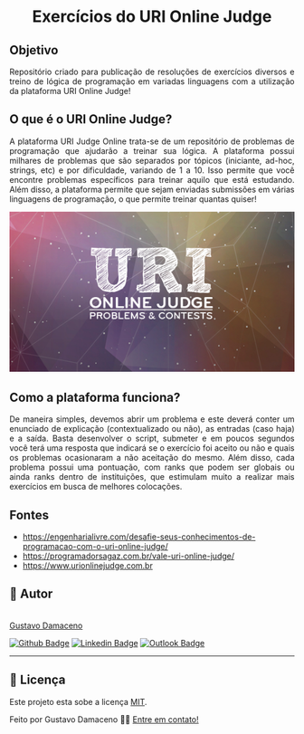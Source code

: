 <h1 align="center"> Exercícios do URI Online Judge</h1>

## Objetivo
<p align="justify">Repositório criado para publicação de resoluções de exercícios diversos e treino de lógica de programação em variadas linguagens com a utilização da plataforma URI Online Judge!</p>

## O que é o URI Online Judge?
<p align="justify">A plataforma URI Judge Online trata-se de um repositório de problemas de programação que ajudarão a treinar sua lógica. A plataforma possui milhares de problemas que são separados por tópicos (iniciante, ad-hoc, strings, etc) e por dificuldade, variando de 1 a 10. Isso permite que você encontre problemas específicos para treinar aquilo que está estudando. Além disso, a plataforma permite que sejam enviadas submissões em várias linguagens de programação, o que permite treinar quantas quiser!</p>
<p align="center"><img src="https://github.com/gustavoddainezi/Exercicios-URI-Online-Judge/blob/master/_imagens/uri.png"></p>

## Como a plataforma funciona?
<p align="justify">De maneira simples, devemos abrir um problema e este deverá conter um enunciado de explicação (contextualizado ou não), as entradas (caso haja) e a saída. Basta desenvolver o script, submeter e em poucos segundos você terá uma resposta que indicará se o exercício foi aceito ou não e quais os problemas ocasionaram a não aceitação do mesmo. Além disso, cada problema possui uma pontuação, com ranks que podem ser globais ou ainda ranks dentro de instituições, que estimulam muito a realizar mais exercícios em busca de melhores colocações.</p>

## Fontes
* https://engenharialivre.com/desafie-seus-conhecimentos-de-programacao-com-o-uri-online-judge/
* https://programadorsagaz.com.br/vale-uri-online-judge/
* https://www.urionlinejudge.com.br

## 🦸 Autor

<a href="https://www.linkedin.com/in/gustavo-damaceno/">
 <img style="border-radius: 50%;" src="https://avatars1.githubusercontent.com/u/38168305?s=400&u=8771c7a335f88317a15bfe3b243c934121ba6862&v=4" width="100px;" alt=""/>
 <br />
</a> <a href="https://www.linkedin.com/in/gustavo-damaceno/" title="Gustavo Damaceno">Gustavo Damaceno</a>
 <br />

[![Github Badge](https://img.shields.io/badge/-Github-000?style=flat-square&logo=Github&logoColor=white&link=https://github.com/gustavoddainezi)](https://github.com/gustavoddainezi)
[![Linkedin Badge](https://img.shields.io/badge/-LinkedIn-blue?style=flat-square&logo=Linkedin&logoColor=white&link=https://www.linkedin.com/in/gustavo-damaceno/)](https://www.linkedin.com/in/gustavo-damaceno/)
[![Outlook Badge](https://img.shields.io/badge/gustavo.dainezi@fatec.sp.gov.br-gray?style=flat&logo=microsoft-outlook&logoColor=white&link=mailto:gustavo.dainezi@fatec.sp.gov.br)](mailto:gustavo.dainezi@fatec.sp.gov.br)

---

## 📝 Licença

Este projeto esta sobe a licença [MIT](./LICENSE).

Feito por Gustavo Damaceno 👋🏻 [Entre em contato!](https://www.linkedin.com/in/gustavo-damaceno/)
